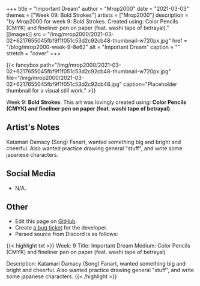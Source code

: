 +++
title =       "Important Dream"
author =      "Mrop2000"
date =        "2021-03-03"
themes =      ["Week 09: Bold Strokes"]
artists =     ["Mrop2000"]
description = "by Mrop2000 for week 9: Bold Strokes. Created using: Color Pencils (CMYK) and fineliner pen on paper (feat. washi tape of betrayal)."
[[images]]
      src = "/img/mrop2000/2021-03-02+6217655045fbf9f1f051c53d2c92cb48-thumbnail-w720px.jpg"
      href = "/blog/mrop2000-week-9-8e62"
      alt = "Important Dream"
      caption = ""
      stretch = "cover"
+++

{{< fancybox path="/img/mrop2000/2021-03-02+6217655045fbf9f1f051c53d2c92cb48-thumbnail-w720px.jpg" file="/img/mrop2000/2021-03-02+6217655045fbf9f1f051c53d2c92cb48.jpg" caption="Placeholder thumbnail for a visual still work." >}}


Week 9: **Bold Strokes**. This art was lovingly created using: **Color Pencils (CMYK) and fineliner pen on paper (feat. washi tape of betrayal)**.

## Artist's Notes

Katamari Damacy (Song) Fanart, wanted something big and bright and cheerful. Also wanted practice drawing general "stuff", and write some japanese characters.

## Social Media

- N/A.

## Other

- Edit this page on [GitHub](https://github.com/teaminkling/web-refresh/edit/main/content/blog/mrop2000-week-9-8e62.md).
- Create [a bug ticket](https://github.com/teaminkling/web-refresh/issues/new?assignees=&labels=bug&template=problem-report.md&title=) for the developer.
- Parsed source from Discord is as follows:

{{< highlight txt >}}
Week: 9
Title: Important Dream
Medium: Color Pencils (CMYK) and fineliner pen on paper (feat. washi tape of betrayal)

Description:
Katamari Damacy (Song) Fanart, wanted something big and bright and cheerful. Also wanted practice drawing general "stuff", and write some japanese characters.
{{< /highlight >}}